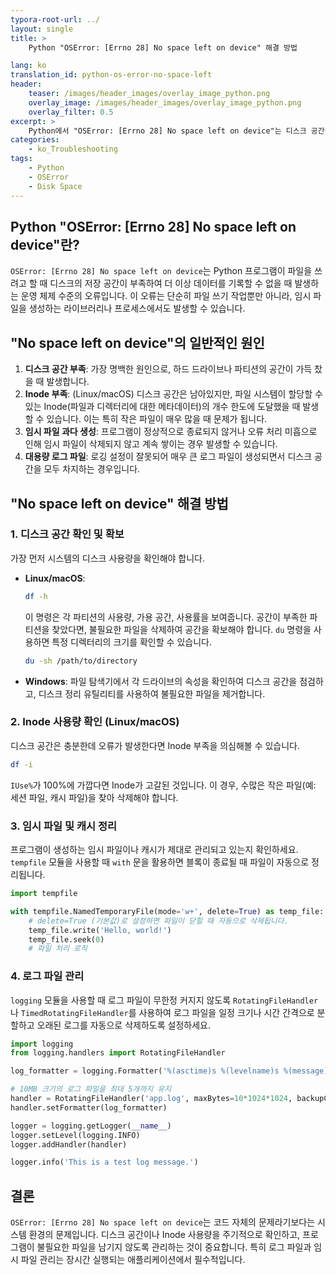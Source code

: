 ```yaml
---
typora-root-url: ../
layout: single
title: >
    Python "OSError: [Errno 28] No space left on device" 해결 방법

lang: ko
translation_id: python-os-error-no-space-left
header:
    teaser: /images/header_images/overlay_image_python.png
    overlay_image: /images/header_images/overlay_image_python.png
    overlay_filter: 0.5
excerpt: >
    Python에서 "OSError: [Errno 28] No space left on device"는 디스크 공간이 부족할 때 발생합니다. 이 글에서는 오류의 원인과 해결 방법을 알아봅니다.
categories:
    - ko_Troubleshooting
tags:
    - Python
    - OSError
    - Disk Space
---
```


## Python "OSError: [Errno 28] No space left on device"란?

`OSError: [Errno 28] No space left on device`는 Python 프로그램이 파일을 쓰려고 할 때 디스크의 저장 공간이 부족하여 더 이상 데이터를 기록할 수 없을 때 발생하는 운영 체제 수준의 오류입니다. 이 오류는 단순히 파일 쓰기 작업뿐만 아니라, 임시 파일을 생성하는 라이브러리나 프로세스에서도 발생할 수 있습니다.

## "No space left on device"의 일반적인 원인

1.  **디스크 공간 부족**: 가장 명백한 원인으로, 하드 드라이브나 파티션의 공간이 가득 찼을 때 발생합니다.
2.  **Inode 부족**: (Linux/macOS) 디스크 공간은 남아있지만, 파일 시스템이 할당할 수 있는 Inode(파일과 디렉터리에 대한 메타데이터)의 개수 한도에 도달했을 때 발생할 수 있습니다. 이는 특히 작은 파일이 매우 많을 때 문제가 됩니다.
3.  **임시 파일 과다 생성**: 프로그램이 정상적으로 종료되지 않거나 오류 처리 미흡으로 인해 임시 파일이 삭제되지 않고 계속 쌓이는 경우 발생할 수 있습니다.
4.  **대용량 로그 파일**: 로깅 설정이 잘못되어 매우 큰 로그 파일이 생성되면서 디스크 공간을 모두 차지하는 경우입니다.

## "No space left on device" 해결 방법

### 1. 디스크 공간 확인 및 확보

가장 먼저 시스템의 디스크 사용량을 확인해야 합니다.

*   **Linux/macOS**:
    ```bash
    df -h
    ```
    이 명령은 각 파티션의 사용량, 가용 공간, 사용률을 보여줍니다. 공간이 부족한 파티션을 찾았다면, 불필요한 파일을 삭제하여 공간을 확보해야 합니다. `du` 명령을 사용하면 특정 디렉터리의 크기를 확인할 수 있습니다.
    ```bash
    du -sh /path/to/directory
    ```

*   **Windows**: 파일 탐색기에서 각 드라이브의 속성을 확인하여 디스크 공간을 점검하고, 디스크 정리 유틸리티를 사용하여 불필요한 파일을 제거합니다.

### 2. Inode 사용량 확인 (Linux/macOS)

디스크 공간은 충분한데 오류가 발생한다면 Inode 부족을 의심해볼 수 있습니다.

```bash
df -i
```
`IUse%`가 100%에 가깝다면 Inode가 고갈된 것입니다. 이 경우, 수많은 작은 파일(예: 세션 파일, 캐시 파일)을 찾아 삭제해야 합니다.

### 3. 임시 파일 및 캐시 정리

프로그램이 생성하는 임시 파일이나 캐시가 제대로 관리되고 있는지 확인하세요. `tempfile` 모듈을 사용할 때 `with` 문을 활용하면 블록이 종료될 때 파일이 자동으로 정리됩니다.

```python
import tempfile

with tempfile.NamedTemporaryFile(mode='w+', delete=True) as temp_file:
    # delete=True (기본값)로 설정하면 파일이 닫힐 때 자동으로 삭제됩니다.
    temp_file.write('Hello, world!')
    temp_file.seek(0)
    # 파일 처리 로직
```

### 4. 로그 파일 관리

`logging` 모듈을 사용할 때 로그 파일이 무한정 커지지 않도록 `RotatingFileHandler`나 `TimedRotatingFileHandler`를 사용하여 로그 파일을 일정 크기나 시간 간격으로 분할하고 오래된 로그를 자동으로 삭제하도록 설정하세요.

```python
import logging
from logging.handlers import RotatingFileHandler

log_formatter = logging.Formatter('%(asctime)s %(levelname)s %(message)s')

# 10MB 크기의 로그 파일을 최대 5개까지 유지
handler = RotatingFileHandler('app.log', maxBytes=10*1024*1024, backupCount=5)
handler.setFormatter(log_formatter)

logger = logging.getLogger(__name__)
logger.setLevel(logging.INFO)
logger.addHandler(handler)

logger.info('This is a test log message.')
```

## 결론

`OSError: [Errno 28] No space left on device`는 코드 자체의 문제라기보다는 시스템 환경의 문제입니다. 디스크 공간이나 Inode 사용량을 주기적으로 확인하고, 프로그램이 불필요한 파일을 남기지 않도록 관리하는 것이 중요합니다. 특히 로그 파일과 임시 파일 관리는 장시간 실행되는 애플리케이션에서 필수적입니다.

